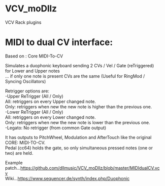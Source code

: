 # VCV_moDllz 
VCV Rack plugins

# MIDI to dual CV interface:

Based on : Core MIDI-To-CV

Simulates a duophonic keyboard sending 2 CVs / Vel / Gate (reTriggered) for Lower and Upper notes  
... if only one note is present CVs are the same (Useful for RingMod / Syncing Oscillators)  

Retrigger options are:  
-Upper ReTrigger (All / Only)  
All: retriggers on every Upper changed note.  
Only: retriggers when new the new note is higher than the previous one.  
-Lower ReTrigger (All / Only)  
All: retriggers on every Lower changed note.  
Only: retriggers when new the new note is lower than the previous one.  
-Legato: No retrigger (from common Gate output)

It has outputs to PitchWheel, Modulation and AfterTouch like the original CORE: MIDI-TO-CV.  
Pedal (cc64) holds the gate, so only simultaneous pressed notes (one or two) are held.

Example patch...https://github.com/dllmusic/VCV_moDllz/blob/master/MIDIdualCV.vcv  
Wiki...https://www.sequencer.de/synth/index.php/Duophonic
